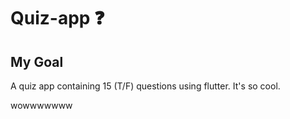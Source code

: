 
# Quiz-app ❓

## My Goal
A quiz app containing 15 (T/F) questions using flutter.
It's so cool.


wowwwwwww
